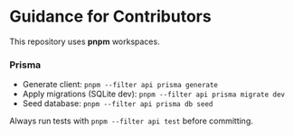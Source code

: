 # Guidance for Contributors

This repository uses **pnpm** workspaces.

### Prisma
- Generate client: `pnpm --filter api prisma generate`
- Apply migrations (SQLite dev): `pnpm --filter api prisma migrate dev`
- Seed database: `pnpm --filter api prisma db seed`

Always run tests with `pnpm --filter api test` before committing.
